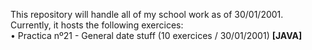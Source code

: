 This repository will handle all of my school work as of 30/01/2001. Currently, it hosts the following exercices:<br>
  • Practica nº21 - General date stuff (10 exercices / 30/01/2001) <b>[JAVA]</b>  

